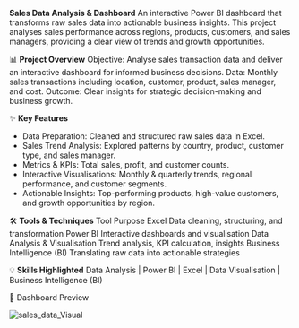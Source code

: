 **Sales Data Analysis & Dashboard**
An interactive Power BI dashboard that transforms raw sales data into actionable business insights. This project analyses sales performance across regions, products, customers, and sales managers, providing a clear view of trends and growth opportunities.

📊 **Project Overview**
Objective: Analyse sales transaction data and deliver an interactive dashboard for informed business decisions.
Data: Monthly sales transactions including location, customer, product, sales manager, and cost.
Outcome: Clear insights for strategic decision-making and business growth.

✨ **Key Features**
-  Data Preparation: Cleaned and structured raw sales data in Excel.
-  Sales Trend Analysis: Explored patterns by country, product, customer type, and sales manager.
-  Metrics & KPIs: Total sales, profit, and customer counts.
-  Interactive Visualisations: Monthly & quarterly trends, regional performance, and customer segments.
-  Actionable Insights: Top-performing products, high-value customers, and growth opportunities by region.

🛠 **Tools & Techniques**
Tool	Purpose
Excel	Data cleaning, structuring, and transformation
Power BI	Interactive dashboards and visualisation
Data Analysis & Visualisation	Trend analysis, KPI calculation, insights
Business Intelligence (BI)	Translating raw data into actionable strategies

💡 **Skills Highlighted**
Data Analysis | Power BI | Excel | Data Visualisation | Business Intelligence (BI)

👀 Dashboard Preview

![sales_data_Visual](https://github.com/user-attachments/assets/164ac0b6-e918-4c3c-b7ed-7b577d40e2fe)
